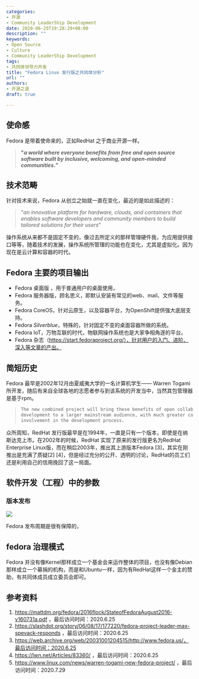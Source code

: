 ```yaml
---
categories:
- 开源
- Community LeaderShip Development
date: 2020-06-25T19:28:29+08:00
description: ""
keywords:
- Open Source
- Culture
- Community LeaderShip Development
tags:
- 共同体领导力开发
title: "Fedora Linux 发行版之共同体分析"
url: ""
authors:
- 开源之道
draft: true

---
```


## 使命感

Fedora 是带着使命来的，正如RedHat 之于商业开源一样。

> **"*a world where everyone benefits from free and open source software built by inclusive, welcoming, and open-minded communities.*"**



## 技术范畴

针对技术来说，Fedora 从创立之始就一直在变化，最近的是如此描述的：

> "*an innovative platform for hardware, clouds, and containers that enables software developers and community members to build tailored solutions for their users*"

操作系统从来都不是固定不变的，像过去所定义的那样管理硬件我，为应用提供接口等等，随着技术的发展，操作系统所管理的功能也在变化，尤其是虚拟化。因为现在是云计算和容器的时代。

## Fedora 主要的项目输出

* Fedora 桌面版 ，用于普通用户的桌面使用，
* Fedora 服务器版，顾名思义，即默认安装有常见的web、mail、文件等服务。
* Fedora CoreOS，针对云原生，以及容器平台，为OpenShift提供强大底层支持。
* Fedora *Silverblue*，特殊的，针对固定不变的桌面容器所做的系统。
* Fedora IoT，万物互联的时代，物联网操作系统也是大家争相角逐的平台。
* Fedora 杂志（https://start.fedoraproject.org/），针对用户的入门、进阶、深入等文章的产出。

## 简短历史

Fedora 最早是2002年12月由夏威夷大学的一名计算机学生—— Warren Togami 所开发，随后有来自全球各地的志愿者参与到该系统的开发当中，当然其包管理器是基于rpm。

> ```bash
> The new combined project will bring these benefits of open collaborative 
> development to a larger mainstream audience, with much greater community 
> involvement in the development process.
> ```

众所周知，RedHat 发行版最早是在1994年，一直是只有一个版本，即使是在纳斯达克上市。在2002年的时候，RedHat 实现了原来的发行版更名为RedHat Enterprise Linux版，而在稍后2003年，推出其上游版本Fedora [3]，其实在刚推出是充满了质疑[2] [4]，但是经过充分的公开、透明的讨论，RedHat的员工们还是利用自己的信用挽回了这一局面。

## 软件开发（工程）中的参数



### 版本发布

![](https://upload.wikimedia.org/wikipedia/en/timeline/fffaa1f5a2b2d0562f9b50d91b536b37.png)

Fedora 发布周期是很有保障的，

## fedora 治理模式

Fedora 并没有像Kernel那样成立一个基金会来运作整体的项目，也没有像Debian那样成立一个募捐的机构，而是和Ubuntu一样，因为有RedHat这样一个金主的赞助，有共同体成员成立委员会即可。



## 参考资料

1. https://mattdm.org/fedora/2016flock/StateofFedoraAugust2016-v160731a.pdf ，最后访问时间：2020.6.25
2. https://slashdot.org/story/06/08/17/177220/fedora-project-leader-max-spevack-responds ，最后访问时间：2020.6.25
3. https://web.archive.org/web/20031001204515/http://www.fedora.us/，最后访问时间：2020.6.25
4. https://lwn.net/Articles/83360/ ，最后访问时间：2020.6.25
5. https://www.linux.com/news/warren-togami-new-fedora-project/ ，最后访问时间：2020.7.29
